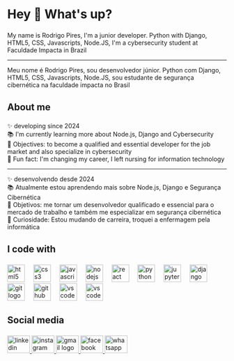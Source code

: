 <h1 align="left">Hey 👋 What's up?</h1>

###

<p align="left">My name is Rodrigo Pires, I'm a junior developer. Python with Django, HTML5, CSS, Javascripts, Node.JS, I'm a cybersecurity student at Faculdade Impacta in Brazil</p>

<hr>

<p align="left">Meu nome é Rodrigo Pires, sou desenvolvedor júnior. Python com Django, HTML5, CSS, Javascripts, Node.JS, sou estudante de segurança cibernética na faculdade impacta no Brasil</p>

###

<h2 align="left">About me</h2>

###

<p align="left">✨ developing since 2024<br>📚 I'm currently learning more about Node.js, Django and Cybersecurity<br>🎯 Objectives: to become a qualified and essential developer for the job market and also specialize in cybersecurity<br>🎲 Fun fact: I'm changing my career, I left nursing for information technology</p>

<hr>

<p align="left">✨ desenvolvendo desde 2024<br>📚 Atualmente estou aprendendo mais sobre Node.js, Django e Segurança Cibernética<br>🎯 Objetivos: me tornar um desenvolvedor qualificado e essencial para o mercado de trabalho e também me especializar em segurança cibernética<br>🎲 Curiosidade: Estou mudando de carreira, troquei a enfermagem pela informática</p>

###

<h2 align="left">I code with</h2>

###

<div align="left">
  <img src="https://cdn.jsdelivr.net/gh/devicons/devicon/icons/html5/html5-original.svg" height="40" alt="html5 logo"  />
  <img width="12" />
  <img src="https://cdn.jsdelivr.net/gh/devicons/devicon/icons/css3/css3-original.svg" height="40" alt="css3 logo"  />
  <img width="12" />
  <img src="https://cdn.jsdelivr.net/gh/devicons/devicon/icons/javascript/javascript-original.svg" height="40" alt="javascript logo"  />
  <img width="12" />
  <img src="https://cdn.jsdelivr.net/gh/devicons/devicon/icons/nodejs/nodejs-original.svg" height="40" alt="nodejs logo"  />
  <img width="12" />
  <img src="https://cdn.jsdelivr.net/gh/devicons/devicon/icons/react/react-original.svg" height="40" alt="react logo"  />
  <img width="12" />
  <img src="https://cdn.jsdelivr.net/gh/devicons/devicon/icons/python/python-original.svg" height="40" alt="python logo"  />
  <img width="12" />
  <img src="https://cdn.jsdelivr.net/gh/devicons/devicon/icons/jupyter/jupyter-original.svg" height="40" alt="jupyter logo"  />
  <img width="12" />
  <img src="https://cdn.jsdelivr.net/gh/devicons/devicon/icons/django/django-plain.svg" height="40" alt="django logo"  />
  <img width="12" />
  <img src="https://cdn.jsdelivr.net/gh/devicons/devicon/icons/git/git-original.svg" height="40" alt="git logo"  />
  <img width="12" />
  <img src="https://cdn.jsdelivr.net/gh/devicons/devicon/icons/github/github-original.svg" height="40" alt="github logo"  />
  <img width="12" />
  <img src="https://cdn.jsdelivr.net/gh/devicons/devicon/icons/vscode/vscode-original.svg" height="40" alt="vscode logo"  />
  <img width="12" />
  <img src="http://www.w3.org/2000/svg" height="40" alt="vscode logo"  />
  
</div>


###

<h2 align="left">Social media</h2>

###

<div align="left">
  <a href="https://www.linkedin.com/in/recpires/" target="_blank">
    <img src="https://raw.githubusercontent.com/maurodesouza/profile-readme-generator/master/src/assets/icons/social/linkedin/default.svg" width="52" height="40" alt="linkedin logo"  />
  </a>
  <a href="https://www.instagram.com/rodrigopires.dev/" target="_blank">
    <img src="https://raw.githubusercontent.com/maurodesouza/profile-readme-generator/master/src/assets/icons/social/instagram/default.svg" width="52" height="40" alt="instagram logo"  />
  </a>
  <a href="mailto:rec.pires7@gmail.com" target="_blank">
    <img src="https://raw.githubusercontent.com/maurodesouza/profile-readme-generator/master/src/assets/icons/social/gmail/default.svg" width="52" height="40" alt="gmail logo"  />
  </a>
  <a href="https://www.facebook.com/recpires7/" target="_blank">
    <img src="https://raw.githubusercontent.com/maurodesouza/profile-readme-generator/master/src/assets/icons/social/facebook/default.svg" width="52" height="40" alt="facebook logo"  />
  </a>
  <a href="https://wa.me/5511998677052?text=Ol%C3%A1%20em%20que%20posso%20ajudar%3F" target="_blank">
    <img src="https://raw.githubusercontent.com/maurodesouza/profile-readme-generator/master/src/assets/icons/social/whatsapp/default.svg" width="52" height="40" alt="whatsapp logo"  />
  </a>
</div>

###
</div>

###
